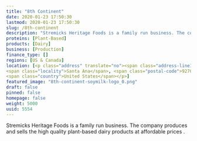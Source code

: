 ```yaml
---
title: "8th Continent"
date: 2020-01-23 17:50:30
lastmod: 2020-01-23 17:50:30
slug: /8th-continent
description: "Stremicks Heritage Foods is a family run business. The company produces and sells the high quality plant-based dairy products at affordable prices . "
proteins: [Plant-Based]
products: [Dairy]
business: [Production]
finance_type: []
regions: [US & Canada]
location: [<p class="address" translate="no"><span class="address-line1">Westminster Avenue</span><br>
<span class="locality">Santa Ana</span>, <span class="postal-code">92703</span><br>
<span class="country">United States</span></p>]
featured_image: "8th-continent-soymilk-logo_0.png"
draft: false
pinned: false
homepage: false
weight: 5000
uuid: 5554
---
```

<p>Stremicks Heritage Foods is a family run business. The company produces and sells the high quality plant-based dairy products at affordable prices . </p>
